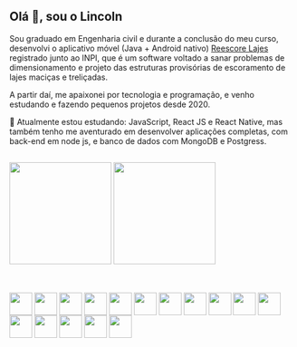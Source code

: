 ## Olá 👋, sou o Lincoln


Sou graduado em Engenharia civil e durante a conclusão do meu curso, desenvolvi o aplicativo móvel (Java + Android nativo) [Reescore Lajes](http://www.ifs.edu.br/ultimas-noticias/9094-aluno-desenvolve-software-para-melhorar-seguranca-de-escoras-de-lajes) registrado junto ao INPI, que é um software voltado a sanar problemas de dimensionamento e projeto das estruturas provisórias de escoramento de lajes maciças e treliçadas. 


A partir daí, me apaixonei por tecnologia e programação, e venho estudando e fazendo pequenos projetos desde 2020. 


🚀 Atualmente estou estudando: JavaScript, React JS e React Native, mas também tenho me aventurado em desenvolver aplicações completas, com back-end em node js, e banco de dados com MongoDB e Postgress.

##

<div>
  <a src="https://github.com/Lincoln-Modesto">
    <img height="180em" src="https://github-readme-stats.vercel.app/api?username=Lincoln-Modesto&count_private=true&theme=midnight-purple&include_all_commits&show_icons=true"/>
    <img height="180em" src="https://github-readme-stats.vercel.app/api/top-langs/?username=Lincoln-Modesto&layout=compact&theme=midnight-purple"/>
  </a>
</div>

##

<div style="display: inline_block"><br>
  <img width="40" height="40" align="center" src="https://cdn.jsdelivr.net/gh/devicons/devicon/icons/html5/html5-original.svg" />
  <img width="40" height="40" align="center" src="https://cdn.jsdelivr.net/gh/devicons/devicon/icons/css3/css3-original.svg" />
  <img width="40" height="40" align="center" src="https://cdn.jsdelivr.net/gh/devicons/devicon/icons/bootstrap/bootstrap-plain.svg" />
  <img width="40" height="40" align="center" src="https://cdn.jsdelivr.net/gh/devicons/devicon/icons/javascript/javascript-original.svg" />
  <img width="40" height="40" align="center" src="https://cdn.jsdelivr.net/gh/devicons/devicon/icons/typescript/typescript-original.svg" />
  <img width="40" height="40" align="center" src="https://cdn.jsdelivr.net/gh/devicons/devicon/icons/react/react-original.svg" />
  <img width="40" height="40" align="center" src="https://cdn.jsdelivr.net/gh/devicons/devicon/icons/redux/redux-original.svg" />
  <img width="40" height="40" align="center" src="https://cdn.jsdelivr.net/gh/devicons/devicon/icons/nodejs/nodejs-original.svg" />
  <img width="40" height="40" align="center" src="https://cdn.jsdelivr.net/gh/devicons/devicon/icons/mongodb/mongodb-original.svg" />
  <img width="40" height="40" align="center" src="https://cdn.jsdelivr.net/gh/devicons/devicon/icons/postgresql/postgresql-original.svg" />
  <img width="40" height="40" align="center" src="https://cdn.jsdelivr.net/gh/devicons/devicon/icons/java/java-original.svg" />
  <img width="40" height="40" align="center" src="https://cdn.jsdelivr.net/gh/devicons/devicon/icons/android/android-original.svg" />
  <img width="40" height="40" align="center" src="https://cdn.jsdelivr.net/gh/devicons/devicon/icons/vscode/vscode-original.svg" />
  <img width="40" height="40" align="center" src="https://cdn.jsdelivr.net/gh/devicons/devicon/icons/git/git-original.svg" />
  <img width="40" height="40" align="center" src="https://cdn.jsdelivr.net/gh/devicons/devicon/icons/github/github-original.svg" />
  <img width="40" height="40" align="center" src="https://cdn.jsdelivr.net/gh/devicons/devicon/icons/docker/docker-original.svg" />
</div>
